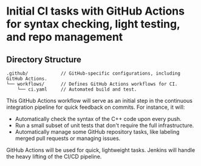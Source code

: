 # Initial CI tasks with GitHub Actions for syntax checking, light testing, and repo management

## Directory Structure
```
.github/            // GitHub-specific configurations, including GitHub Actions.
└── workflows/      // Defines GitHub Actions workflows for CI.
    └── ci.yaml	    // Automated build and test.
```

This GitHub Actions workflow will serve as an initial step in the continuous integration pipeline for quick feedback on commits. For instance, it will:

- Automatically check the syntax of the C++ code upon every push.
- Run a small subset of unit tests that don't require the full infrastructure.
- Automatically manage some GitHub repository tasks, like labeling merged pull requests or managing issues.

GitHub Actions will be used for quick, lightweight tasks. Jenkins will handle the heavy lifting of the CI/CD pipeline.